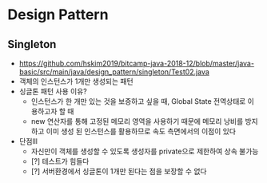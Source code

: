 # Design Pattern

## Singleton
* https://github.com/hskim2019/bitcamp-java-2018-12/blob/master/java-basic/src/main/java/design_pattern/singleton/Test02.java
* 객체의 인스턴스가 1개만 생성되는 패턴
* 싱글톤 패턴 사용 이유?
    - 인스턴스가 한 개만 있는 것을 보증하고 싶을 때, Global State 전역상태로 이용하고자 할 때
    - new 연산자를 통해 고정된 메모리 영역을 사용하기 때문에 메모리 낭비를 방지하고 이미 생성 된 인스턴스를 활용하므로 속도 측면에서의 이점이 있다
* 단점lll
    - 자신만이 객체를 생성할 수 있도록 생성자를 private으로 제한하여 상속 불가능
    - [?] 테스트가 힘들다
    - [?] 서버환경에서 싱글톤이 1개만 된다는 점을 보장할 수 없다